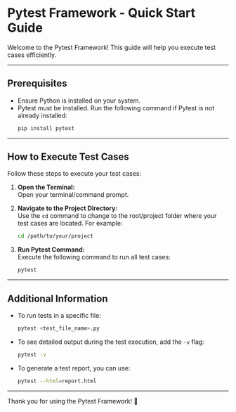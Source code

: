 
# Pytest Framework - Quick Start Guide

Welcome to the Pytest Framework! This guide will help you execute test cases efficiently.

---

## Prerequisites

- Ensure Python is installed on your system.  
- Pytest must be installed. Run the following command if Pytest is not already installed:  
  ```bash
  pip install pytest
  ```

---

## How to Execute Test Cases

Follow these steps to execute your test cases:

1. **Open the Terminal:**  
   Open your terminal/command prompt.

2. **Navigate to the Project Directory:**  
   Use the `cd` command to change to the root/project folder where your test cases are located. For example:  
   ```bash
   cd /path/to/your/project
   ```

3. **Run Pytest Command:**  
   Execute the following command to run all test cases:  
   ```bash
   pytest
   ```

---

## Additional Information

- To run tests in a specific file:  
  ```bash
  pytest <test_file_name>.py
  ```

- To see detailed output during the test execution, add the `-v` flag:  
  ```bash
  pytest -v
  ```

- To generate a test report, you can use:  
  ```bash
  pytest --html=report.html
  ```

---

Thank you for using the Pytest Framework! 🎉

